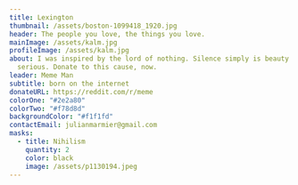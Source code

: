 ```yaml
---
title: Lexington
thumbnail: /assets/boston-1099418_1920.jpg
header: The people you love, the things you love.
mainImage: /assets/kalm.jpg
profileImage: /assets/kalm.jpg
about: I was inspired by the lord of nothing. Silence simply is beauty. I'm
  serious. Donate to this cause, now.
leader: Meme Man
subtitle: born on the internet
donateURL: https://reddit.com/r/meme
colorOne: "#2e2a80"
colorTwo: "#f78d8d"
backgroundColor: "#f1f1fd"
contactEmail: julianmarmier@gmail.com
masks:
  - title: Nihilism
    quantity: 2
    color: black
    image: /assets/p1130194.jpeg
---
```

